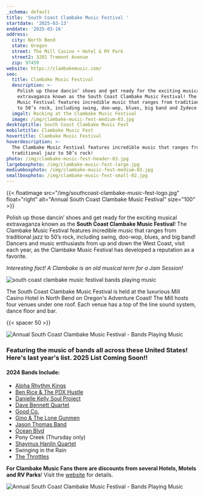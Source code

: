 ```yaml
---
_schema: default
title: 'South Coast Clambake Music Festival '
startdate: '2025-03-13'
enddate: '2025-03-16'
address:
  city: North Bend
  state: Oregon
  street: The Mill Casino • Hotel & RV Park
  street2: 3201 Tremont Avenue
  zip: 97459
website: https://clambakemusic.com/
seo:
  title: Clambake Music Festival
  description: >-
    Polish up those dancin’ shoes and get ready for the exciting musical
    extravaganza known as the South Coast Clambake Music Festival! The Clambake
    Music Festival features incredible music that ranges from traditional jazz
    to 50’s rock, including swing, doo-wop, blues, big band and Zydeco! 
  imgalt: Rocking at the Clambake Music Festival
  image: /img/clambake-music-fest-medium-03.jpg
desktoptitle: South Coast Clambake Music Fest
mobiletitle: Clambake Music Fest
hovertitle: Clambake Music Festival
hoverdescription: >-
  The Clambake Music Festival features incredible music that ranges from
  traditional jazz to 50’s rock!
photo: /img/clambake-music-fest-header-03.jpg
largeboxphoto: /img/clambake-music-fest-large.jpg
mediumboxphoto: /img/clambake-music-fest-medium-03.jpg
smallboxphoto: /img/clambake-music-fest-small-02.jpg
---
```

{{< floatimage src="/img/southcoast-clambake-music-fest-logo.jpg" float="right" alt="Annual South Coast Clambake Music Festival" size="100" >}}

Polish up those dancin’ shoes and get ready for the exciting musical extravaganza known as the **South Coast Clambake Music Festival**! The Clambake Music Festival features incredible music that ranges from traditional jazz to 50’s rock, including swing, doo-wop, blues, and big band! Dancers and music enthusiasts from up and down the West Coast, visit each year, as the Clambake Music Festival has developed a reputation as a favorite.

*Interesting fact! A Clambake is an old musical term for a Jam Session!*

![south coast clambake music festival bands playing music](/img/clambake-giveaway-collage.jpg)

The South Coast Clambake Music Festival is held at the luxurious Mill Casino Hotel in North Bend on Oregon's Adventure Coast! The Mill hosts four venues under one roof. Each venue has a top of the line sound system, dance floor and bar.

{{< spacer 50 >}}

![Annual South Coast Clambake Music Festival - Bands Playing Music](/img/clambake-music-v01-695x322.jpg)

### Featuring the music of bands all across these United States! Here's last year's list. 2025 List Coming Soon!!

#### 2024 Bands Include:

* <a href="https://clambakemusic.com/?page_id=3782" target="_blank" rel="noopener">Alpha Rhythm Kings</a>
* <a href="https://benricehustle.com/home" target="_blank" rel="noopener">Ben Rice &amp; The PDX Hustle</a>
* [Danielle Kelly Soul Project](https://clambakemusic.com/?page_id=4362)
* <a href="https://clambakemusic.com/?page_id=2250" target="_blank" rel="noopener">Dave Bennett Quartet</a>
* <a href="https://clambakemusic.com/?page_id=3442" target="_blank" rel="noopener">Good Co.</a>
* <a href="https://clambakemusic.com/?page_id=3449" target="_blank" rel="noopener">Gino &amp; The Lone Gunmen</a>
* <a href="https://www.facebook.com/JasonThomasBand/" target="_blank" rel="noopener">Jason Thomas Band</a>
* <a href="https://clambakemusic.com/?page_id=4367" target="_blank" rel="noopener">Ocean Blvd</a>
* Pony Creek (Thursday only)
* <a href="https://clambakemusic.com/?page_id=4055" target="_blank" rel="noopener">Shaymus Hanlin Quartet</a>
* Swinging in the Rain
* <a href="https://clambakemusic.com/?page_id=4091" target="_blank" rel="noopener">The Throttles</a>

**For Clambake Music Fans there are discounts from several Hotels, Motels and RV Parks**! Visit the [website](https://clambakemusic.com/) for details.

![Annual South Coast Clambake Music Festival - Bands Playing Music](/img/clambake-music-v02-695x322.jpg)